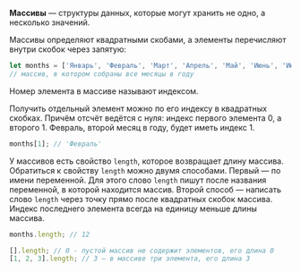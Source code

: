 
 **Массивы**  — структуры данных, которые могут хранить не одно, а несколько значений.

Массивы определяют квадратными скобами, а элементы перечисляют внутри скобок через запятую:

```javascript
let months = ['Январь', 'Февраль', 'Март', 'Апрель', 'Май', 'Июнь', 'Июль', 'Август', 'Сентябрь', 'Октябрь', 'Ноябрь', 'Декабрь'];
// массив, в котором собраны все месяцы в году
```

Номер элемента в массиве называют индексом.

Получить отдельный элемент можно по его индексу в квадратных скобках. Причём отсчёт ведётся с нуля: индекс первого элемента 0, а второго 1. Февраль, второй месяц в году, будет иметь индекс 1.

```javascript
months[1]; // 'Февраль'
```

У массивов есть свойство `length`, которое возвращает длину массива. Обратиться к свойству `length` можно двумя способами. Первый — по имени переменной. Для этого слово `length` пишут после названия переменной, в которой находится массив. Второй способ — написать слово `length` через точку прямо после квадратных скобок массива. Индекс последнего элемента всегда на единицу меньше длины массива.

```javascript
months.length; // 12

[].length; // 0 - пустой массив не содержит элементов, его длина 0
[1, 2, 3].length; // 3 — в массиве три элемента, его длина 3
```
